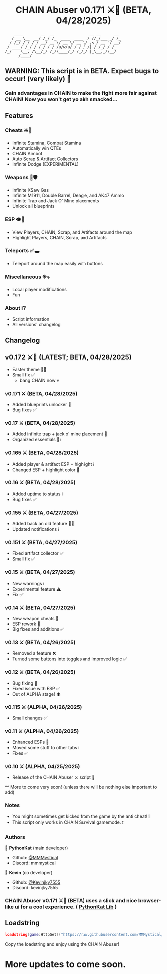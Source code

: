 <h1 align="center">CHAIN Abuser v0.171 ⚔️🐇 (BETA, 04/28/2025)</h1>

```
    ____        __  __                __ __      __ 
   / __ \__  __/ /_/ /_  ____  ____  / //_/___ _/ /_
  / /_/ / / / / __/ __ \/ __ \/ __ \/ ,< / __ `/ __/
 / ____/ /_/ / /_/ / / /u/w/u/ / / / /| / /_/ / /_  
/_/    \__, /\__/_/ /_/\____/_/ /_/_/ |_\__,_/\__/  
      /____/                                        
```

## WARNING: This script is in BETA. Expect bugs to occur! (very likely) 🔨

### Gain advantages in CHAIN to make the fight more fair against CHAIN! Now you won't get yo ahh smacked...

## Features
### Cheats ❇️🔰
  - Infinite Stamina, Combat Stamina
  - Automatically win QTEs
  - CHAIN Aimbot
  - Auto Scrap & Artifact Collectors
  - Infinite Dodge (EXPERIMENTAL)
### Weapons 🏹🛡️
  - Infinite XSaw Gas
  - Infinite M1911, Double Barrel, Deagle, and AK47 Ammo
  - Infinite Trap and Jack O' Mine placements
  - Unlock all blueprints
### ESP 👁️🛑
  - View Players, CHAIN, Scrap, and Artifacts around the map
  - Highlight Players, CHAIN, Scrap, and Artifacts
### Teleports ✅🕳️
  - Teleport around the map easily with buttons
### Miscellaneous ✳️⤵️
  - Local player modifications
  - Fun
### About ℹ️❔
  - Script information
  - All versions' changelog

## Changelog
## v0.172 ⚔️🐇 (LATEST; BETA, 04/28/2025)
  - Easter theme 🧺🩷
  - Small fix ✅
    - bang CHAIN now 💀
### v0.171 ⚔️ (BETA, 04/28/2025)
  - Added blueprints unlocker 🏹
  - Bug fixes ✅
### v0.17 ⚔️ (BETA, 04/28/2025)
  - Added infinite trap + jack o' mine placement 🏹
  - Organized essentials 📁ℹ️
### v0.165 ⚔️ (BETA, 04/28/2025)
  - Added player & artifact ESP + highlight ℹ️
  - Changed ESP + highlight color 🔧
### v0.16 ⚔️ (BETA, 04/28/2025)
  - Added uptime to status ℹ️
  - Bug fixes ✅
### v0.155 ⚔️ (BETA, 04/27/2025)
  - Added back an old feature 🔧✅
  - Updated notifications ℹ️
### v0.151 ⚔️ (BETA, 04/27/2025)
  - Fixed artifact collector ✅
  - Small fix ✅
### v0.15 ⚔️ (BETA, 04/27/2025)
  - New warnings ℹ️
  - Experimental feature ⚠️
  - Fix ✅
### v0.14 ⚔️ (BETA, 04/27/2025)
  - New weapon cheats 🏹
  - ESP rework 🔧
  - Big fixes and additions ✅
### v0.13 ⚔️ (BETA, 04/26/2025)
  - Removed a feature ❌
  - Turned some buttons into toggles and improved logic ✅
### v0.12 ⚔️ (BETA, 04/26/2025)
  - Bug fixing 🔧
  - Fixed issue with ESP ✅
  - Out of ALPHA stage! ⬆️
### v0.115 ⚔️ (ALPHA, 04/26/2025)
  - Small changes ✅
### v0.11 ⚔️ (ALPHA, 04/26/2025)
  - Enhanced ESPs 🔧
  - Moved some stuff to other tabs ℹ️
  - Fixes ✅
### v0.10 ⚔️ (ALPHA, 04/25/2025)
  - Release of the CHAIN Abuser ⚔️ script 🔨

^^ More to come very soon! (unless there will be nothing else important to add)

### Notes
- You might sometimes get kicked from the game by the anti cheat! ❕
- This script only works in CHAIN Survival gamemode. ❗

### Authors

👤 **PythonKat** (main developer)

* Github: [@MMMystical](https://github.com/MMMystical)
* Discord: mmmystical

👤 **Kevin** (co developer)

* Github: [@Kevinjky7555](https://github.com/Kevinjky7555)
* Discord: kevinjky7555

### CHAIN Abuser v0.171 ⚔️🐇 (BETA) uses a slick and nice browser-like ui for a cool experience. ( [PythonKat Lib](https://github.com/MMMystical/PythonKat-Lib/tree/main) )

## Loadstring
```lua
loadstring(game:HttpGet(("https://raw.githubusercontent.com/MMMystical/PythonKatScripts/refs/heads/main/CHAIN%20Abuser/src.lua")))()
```

Copy the loadstring and enjoy using the CHAIN Abuser!

# More updates to come soon.
